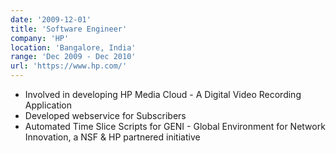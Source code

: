 ```yaml
---
date: '2009-12-01'
title: 'Software Engineer'
company: 'HP'
location: 'Bangalore, India'
range: 'Dec 2009 - Dec 2010'
url: 'https://www.hp.com/'
---
```


- Involved in developing HP Media Cloud - A Digital Video Recording Application
- Developed webservice for Subscribers
- Automated Time Slice Scripts for GENI - Global Environment for Network Innovation, a NSF & HP partnered initiative
